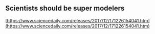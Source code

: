 ## Scientists should be super modelers
  
  [https://www.sciencedaily.com/releases/2017/12/171226154041.htm](https://www.sciencedaily.com/releases/2017/12/171226154041.htm)